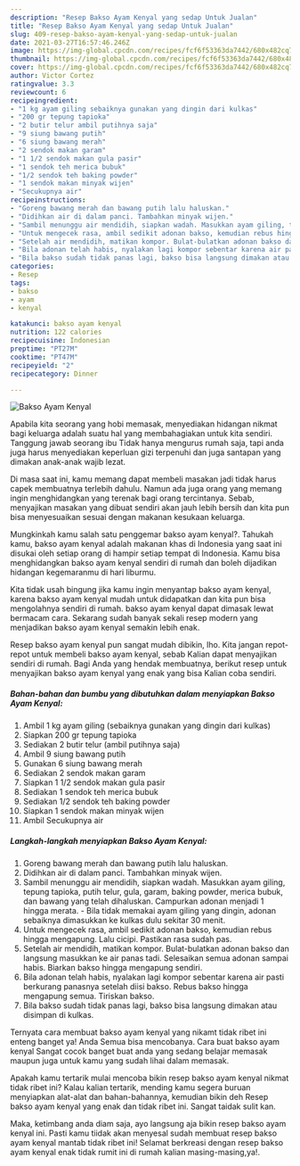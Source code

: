 ```yaml
---
description: "Resep Bakso Ayam Kenyal yang sedap Untuk Jualan"
title: "Resep Bakso Ayam Kenyal yang sedap Untuk Jualan"
slug: 409-resep-bakso-ayam-kenyal-yang-sedap-untuk-jualan
date: 2021-03-27T16:57:46.246Z
image: https://img-global.cpcdn.com/recipes/fcf6f53363da7442/680x482cq70/bakso-ayam-kenyal-foto-resep-utama.jpg
thumbnail: https://img-global.cpcdn.com/recipes/fcf6f53363da7442/680x482cq70/bakso-ayam-kenyal-foto-resep-utama.jpg
cover: https://img-global.cpcdn.com/recipes/fcf6f53363da7442/680x482cq70/bakso-ayam-kenyal-foto-resep-utama.jpg
author: Victor Cortez
ratingvalue: 3.3
reviewcount: 6
recipeingredient:
- "1 kg ayam giling sebaiknya gunakan yang dingin dari kulkas"
- "200 gr tepung tapioka"
- "2 butir telur ambil putihnya saja"
- "9 siung bawang putih"
- "6 siung bawang merah"
- "2 sendok makan garam"
- "1 1/2 sendok makan gula pasir"
- "1 sendok teh merica bubuk"
- "1/2 sendok teh baking powder"
- "1 sendok makan minyak wijen"
- "Secukupnya air"
recipeinstructions:
- "Goreng bawang merah dan bawang putih lalu haluskan."
- "Didihkan air di dalam panci. Tambahkan minyak wijen."
- "Sambil menunggu air mendidih, siapkan wadah. Masukkan ayam giling, tepung tapioka, putih telur, gula, garam, baking powder, merica bubuk, dan bawang yang telah dihaluskan. Campurkan adonan menjadi 1 hingga merata. Bila tidak memakai ayam giling yang dingin, adonan sebaiknya dimasukkan ke kulkas dulu sekitar 30 menit."
- "Untuk mengecek rasa, ambil sedikit adonan bakso, kemudian rebus hingga mengapung. Lalu cicipi. Pastikan rasa sudah pas."
- "Setelah air mendidih, matikan kompor. Bulat-bulatkan adonan bakso dan langsung masukkan ke air panas tadi. Selesaikan semua adonan sampai habis. Biarkan bakso hingga mengapung sendiri."
- "Bila adonan telah habis, nyalakan lagi kompor sebentar karena air pasti berkurang panasnya setelah diisi bakso. Rebus bakso hingga mengapung semua. Tiriskan bakso."
- "Bila bakso sudah tidak panas lagi, bakso bisa langsung dimakan atau disimpan di kulkas."
categories:
- Resep
tags:
- bakso
- ayam
- kenyal

katakunci: bakso ayam kenyal 
nutrition: 122 calories
recipecuisine: Indonesian
preptime: "PT27M"
cooktime: "PT47M"
recipeyield: "2"
recipecategory: Dinner

---
```



![Bakso Ayam Kenyal](https://img-global.cpcdn.com/recipes/fcf6f53363da7442/680x482cq70/bakso-ayam-kenyal-foto-resep-utama.jpg)

Apabila kita seorang yang hobi memasak, menyediakan hidangan nikmat bagi keluarga adalah suatu hal yang membahagiakan untuk kita sendiri. Tanggung jawab seorang ibu Tidak hanya mengurus rumah saja, tapi anda juga harus menyediakan keperluan gizi terpenuhi dan juga santapan yang dimakan anak-anak wajib lezat.

Di masa  saat ini, kamu memang dapat membeli masakan jadi tidak harus capek membuatnya terlebih dahulu. Namun ada juga orang yang memang ingin menghidangkan yang terenak bagi orang tercintanya. Sebab, menyajikan masakan yang dibuat sendiri akan jauh lebih bersih dan kita pun bisa menyesuaikan sesuai dengan makanan kesukaan keluarga. 



Mungkinkah kamu salah satu penggemar bakso ayam kenyal?. Tahukah kamu, bakso ayam kenyal adalah makanan khas di Indonesia yang saat ini disukai oleh setiap orang di hampir setiap tempat di Indonesia. Kamu bisa menghidangkan bakso ayam kenyal sendiri di rumah dan boleh dijadikan hidangan kegemaranmu di hari liburmu.

Kita tidak usah bingung jika kamu ingin menyantap bakso ayam kenyal, karena bakso ayam kenyal mudah untuk didapatkan dan kita pun bisa mengolahnya sendiri di rumah. bakso ayam kenyal dapat dimasak lewat bermacam cara. Sekarang sudah banyak sekali resep modern yang menjadikan bakso ayam kenyal semakin lebih enak.

Resep bakso ayam kenyal pun sangat mudah dibikin, lho. Kita jangan repot-repot untuk membeli bakso ayam kenyal, sebab Kalian dapat menyajikan sendiri di rumah. Bagi Anda yang hendak membuatnya, berikut resep untuk menyajikan bakso ayam kenyal yang enak yang bisa Kalian coba sendiri.

<!--inarticleads1-->

##### Bahan-bahan dan bumbu yang dibutuhkan dalam menyiapkan Bakso Ayam Kenyal:

1. Ambil 1 kg ayam giling (sebaiknya gunakan yang dingin dari kulkas)
1. Siapkan 200 gr tepung tapioka
1. Sediakan 2 butir telur (ambil putihnya saja)
1. Ambil 9 siung bawang putih
1. Gunakan 6 siung bawang merah
1. Sediakan 2 sendok makan garam
1. Siapkan 1 1/2 sendok makan gula pasir
1. Sediakan 1 sendok teh merica bubuk
1. Sediakan 1/2 sendok teh baking powder
1. Siapkan 1 sendok makan minyak wijen
1. Ambil Secukupnya air




<!--inarticleads2-->

##### Langkah-langkah menyiapkan Bakso Ayam Kenyal:

1. Goreng bawang merah dan bawang putih lalu haluskan.
1. Didihkan air di dalam panci. Tambahkan minyak wijen.
1. Sambil menunggu air mendidih, siapkan wadah. Masukkan ayam giling, tepung tapioka, putih telur, gula, garam, baking powder, merica bubuk, dan bawang yang telah dihaluskan. Campurkan adonan menjadi 1 hingga merata. - Bila tidak memakai ayam giling yang dingin, adonan sebaiknya dimasukkan ke kulkas dulu sekitar 30 menit.
1. Untuk mengecek rasa, ambil sedikit adonan bakso, kemudian rebus hingga mengapung. Lalu cicipi. Pastikan rasa sudah pas.
1. Setelah air mendidih, matikan kompor. Bulat-bulatkan adonan bakso dan langsung masukkan ke air panas tadi. Selesaikan semua adonan sampai habis. Biarkan bakso hingga mengapung sendiri.
1. Bila adonan telah habis, nyalakan lagi kompor sebentar karena air pasti berkurang panasnya setelah diisi bakso. Rebus bakso hingga mengapung semua. Tiriskan bakso.
1. Bila bakso sudah tidak panas lagi, bakso bisa langsung dimakan atau disimpan di kulkas.




Ternyata cara membuat bakso ayam kenyal yang nikamt tidak ribet ini enteng banget ya! Anda Semua bisa mencobanya. Cara buat bakso ayam kenyal Sangat cocok banget buat anda yang sedang belajar memasak maupun juga untuk kamu yang sudah lihai dalam memasak.

Apakah kamu tertarik mulai mencoba bikin resep bakso ayam kenyal nikmat tidak ribet ini? Kalau kalian tertarik, mending kamu segera buruan menyiapkan alat-alat dan bahan-bahannya, kemudian bikin deh Resep bakso ayam kenyal yang enak dan tidak ribet ini. Sangat taidak sulit kan. 

Maka, ketimbang anda diam saja, ayo langsung aja bikin resep bakso ayam kenyal ini. Pasti kamu tiidak akan menyesal sudah membuat resep bakso ayam kenyal mantab tidak ribet ini! Selamat berkreasi dengan resep bakso ayam kenyal enak tidak rumit ini di rumah kalian masing-masing,ya!.

